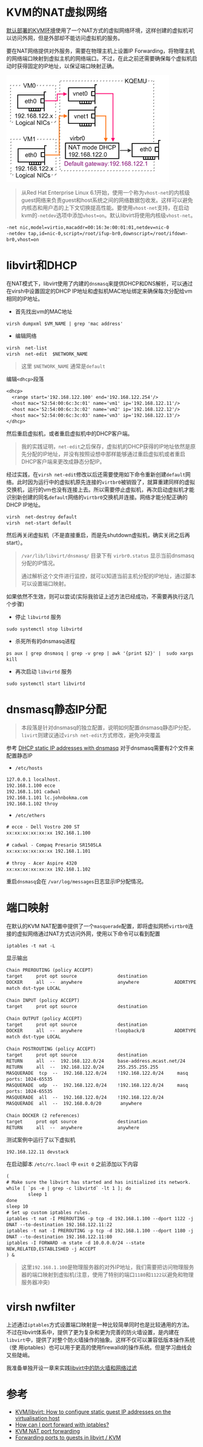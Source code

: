 # KVM的NAT虚拟网络

[默认部署的KVM环境](deploy_kvm_on_centos)使用了一个NAT方式的虚拟网络环境，这样创建的虚拟机可以访问外网，但是外部却不能访问虚拟机的服务。

要在NAT网络提供对外服务，需要在物理主机上设置IP Forwarding，将物理主机的网络端口映射到虚拟主机的网络端口。不过，在此之前还需要确保每个虚拟机启动时获得固定的IP地址，以保证端口映射正确。

![KVM NAT](../../../../img/virtual/kvm/startup/in_action/kvm_nat.png)

> 从Red Hat Enterprise Linux 6.1开始，使用一个称为`vhost-net`的内核级guest网络来负责guest和host系统之间的网络数据包收发。这样可以避免内核态和用户态的上下文切换提高性能。要使用`vhost-net`支持，在启动kvm的`-netdev`选项中添加`vhost=on`。默认libvirt将使用内核级`vhost-net`。

```
-net nic,model=virtio,macaddr=00:16:3e:00:01:01,netdev=nic-0
-netdev tap,id=nic-0,script=/root/ifup-br0,downscript=/root/ifdown-br0,vhost=on
```

# libvirt和DHCP

在NAT模式下，libvirt使用了内建的`dnsmasq`来提供DHCP和DNS解析，可以通过在virsh中设置固定的DHCP IP地址和虚拟机MAC地址绑定来确保每次分配给vm相同的IP地址。

* 首先找出vm的MAC地址

```
virsh dumpxml $VM_NAME | grep 'mac address'
```

* 编辑网络

```
virsh  net-list
virsh  net-edit  $NETWORK_NAME
```

> 这里 `$NETWORK_NAME` 通常是`default`

编辑`<dhcp>`段落

```
<dhcp>
  <range start='192.168.122.100' end='192.168.122.254'/>
  <host mac='52:54:00:6c:3c:01' name='vm1' ip='192.168.122.11'/>
  <host mac='52:54:00:6c:3c:02' name='vm2' ip='192.168.122.12'/>
  <host mac='52:54:00:6c:3c:03' name='vm3' ip='192.168.122.13'/>
</dhcp>
```

然后重启虚拟机，或者重启虚拟机中的DHCP客户端。

> 我的实践证明，`net-edit`之后保存，虚拟机的DHCP获得的IP地址依然是原先分配的IP地址，并没有按照设想中那样能够通过重启虚拟机或者重启DHCP客户端来更改成静态分配IP。

经过实践，在`virsh net-edit`修改以后还需要使用如下命令重新创建`default`网络。此时因为运行中的虚拟机原先连接的`virtbr0`被销毁了，就算重建同样的虚拟交换机，运行的vm也没有连接上去。所以需要停止虚拟机，再次启动虚拟机才能识别新创建的同名`default`网络的`virtbr0`交换机并连接。网络才能分配正确的DHCP IP地址。

```
virsh  net-destroy default
virsh  net-start default 
```

然后再关闭虚拟机（不是直接重启，而是先shutdown虚拟机，确实关闭之后再start）。

> `/var/lib/libvirt/dnsmasq/` 目录下有 `virbr0.status` 显示当前dnsmasq分配的IP情况。
>
> 通过解析这个文件进行监控，就可以知道当前主机分配的IP地址，通过脚本可以设置端口映射。


如果依然不生效，则可以尝试(实际我验证上述方法已经成功，不需要再执行这几个步骤)

* 停止 `libvirtd` 服务

```
sudo systemctl stop libvirtd
```

* 杀死所有的dnsmasq进程

```
ps aux | grep dnsmasq | grep -v grep | awk '{print $2}' |  sudo xargs kill
```

* 再次启动 `libvirtd` 服务

```
sudo systemctl start libvirtd
```

# dnsmasq静态IP分配

> 本段落是针对dnsmasq的独立配置，说明如何配置dnsmasq静态IP分配，`livirt`则建议通过`virsh net-edit`方式修改，避免冲突覆盖

参考 [DHCP static IP addresses with dnsmasq](http://johnbokma.com/mexit/2008/09/03/dhcp-static-ip-dnsmasq.html) 对于dnsmasq需要有2个文件来配置静态IP

* `/etc/hosts`

```
127.0.0.1 localhost.
192.168.1.100 ecce
192.168.1.101 cadwal
192.168.1.101 lc.johnbokma.com
192.168.1.102 throy
```

* `/etc/ethers`

```
# ecce - Dell Vostro 200 ST
xx:xx:xx:xx:xx:xx 192.168.1.100

# cadwal - Compaq Presario SR1505LA
xx:xx:xx:xx:xx:xx 192.168.1.101

# throy - Acer Aspire 4320
xx:xx:xx:xx:xx:xx 192.168.1.102
```

重启`dnsmasq`会在 `/var/log/messages`日志显示IP分配情况。

# 端口映射

在默认的KVM NAT配置中提供了一个`masquerade`配置，即将虚拟网桥`virtbr0`连接的虚拟网络通过NAT方式访问外网，使用以下命令可以看到配置

```
iptables -t nat -L
```

显示输出

```
Chain PREROUTING (policy ACCEPT)
target     prot opt source               destination
DOCKER     all  --  anywhere             anywhere             ADDRTYPE match dst-type LOCAL

Chain INPUT (policy ACCEPT)
target     prot opt source               destination

Chain OUTPUT (policy ACCEPT)
target     prot opt source               destination
DOCKER     all  --  anywhere            !loopback/8           ADDRTYPE match dst-type LOCAL

Chain POSTROUTING (policy ACCEPT)
target     prot opt source               destination
RETURN     all  --  192.168.122.0/24     base-address.mcast.net/24
RETURN     all  --  192.168.122.0/24     255.255.255.255
MASQUERADE  tcp  --  192.168.122.0/24    !192.168.122.0/24     masq ports: 1024-65535
MASQUERADE  udp  --  192.168.122.0/24    !192.168.122.0/24     masq ports: 1024-65535
MASQUERADE  all  --  192.168.122.0/24    !192.168.122.0/24
MASQUERADE  all  --  192.168.0.0/20       anywhere

Chain DOCKER (2 references)
target     prot opt source               destination
RETURN     all  --  anywhere             anywhere
```

测试案例中运行了以下虚拟机

```
192.168.122.11 devstack
```

在启动脚本 `/etc/rc.loacl` 中 `exit 0` 之前添加以下内容

```
(
# Make sure the libvirt has started and has initialized its network.
while [ `ps -e | grep -c libvirtd` -lt 1 ]; do
        sleep 1
done
sleep 10
# Set up custom iptables rules.
iptables -t nat -I PREROUTING -p tcp -d 192.168.1.100 --dport 1122 -j DNAT --to-destination 192.168.122.11:22
iptables -t nat -I PREROUTING -p tcp -d 192.168.1.100 --dport 1180 -j DNAT --to-destination 192.168.122.11:80
iptables -I FORWARD -m state -d 10.0.0.0/24 --state NEW,RELATED,ESTABLISHED -j ACCEPT
) &
```

> 这里`192.168.1.100`是物理服务器的对外IP地址，我们需要把访问物理服务器的端口映射到虚拟机(注意，使用了特别的端口`1180`和`1122`以避免和物理服务器冲突)

# virsh nwfilter

上述通过`iptables`方式设置端口映射是一种比较简单同时也是比较通用的方法。不过在libvirt体系中，提供了更为复杂和更为完善的防火墙设置，是内建在`libvirt`中，提供了对整个防火墙操作的抽象。这样不仅可以兼容低版本操作系统（使	用iptables）也可以用于更高的使用firewalld的操作系统。但是学习曲线会又些陡峭。

我准备单独开设一章来实践[libvirt中的防火墙和网络过滤](../../../virtual/libvirt/firewall_and_network_filtering_in_libvirt)

# 参考

* [KVM/libvirt: How to configure static guest IP addresses on the virtualisation host](http://serverfault.com/questions/627238/kvm-libvirt-how-to-configure-static-guest-ip-addresses-on-the-virtualisation-ho)
* [How can I port forward with iptables?](http://serverfault.com/questions/140622/how-can-i-port-forward-with-iptables)
* [KVM NAT port forwarding](https://ubuntuforums.org/showthread.php?t=2261173)
* [Forwarding ports to guests in libvirt / KVM](http://serverfault.com/questions/170079/forwarding-ports-to-guests-in-libvirt-kvm)
